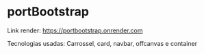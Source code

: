 # portBootstrap

Link render: https://portbootstrap.onrender.com

Tecnologias usadas: Carrossel, card, navbar, offcanvas e container
